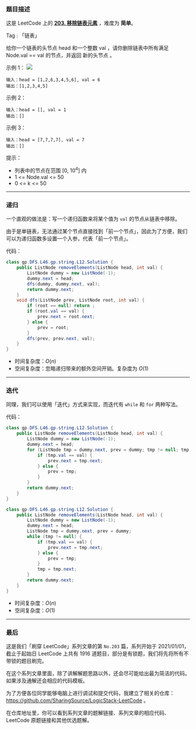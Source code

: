 ### 题目描述

这是 LeetCode 上的 **[203. 移除链表元素](https://leetcode-cn.com/problems/remove-linked-list-elements/solution/gong-shui-san-xie-yi-chu-lian-biao-yuan-ca6fu/)** ，难度为 **简单**。

Tag : 「链表」




给你一个链表的头节点 head 和一个整数 val ，请你删除链表中所有满足 Node.val == val 的节点，并返回 新的头节点 。


示例 1：
![](https://assets.leetcode.com/uploads/2021/03/06/removelinked-list.jpg)
```
输入：head = [1,2,6,3,4,5,6], val = 6
输出：[1,2,3,4,5]
```
示例 2：
```
输入：head = [], val = 1
输出：[]
```
示例 3：
```
输入：head = [7,7,7,7], val = 7
输出：[]
```

提示：
* 列表中的节点在范围 [0, $10^4$] 内
* 1 <= Node.val <= 50
* 0 <= k <= 50

---

### 递归

一个直观的做法是：写一个递归函数来将某个值为 `val` 的节点从链表中移除。

由于是单链表，无法通过某个节点直接找到「前一个节点」，因此为了方便，我们可以为递归函数多设置一个入参，代表「前一个节点」。

代码：
```Java []
class gp.DFS.L46.gp.string.L12.Solution {
    public ListNode removeElements(ListNode head, int val) {
        ListNode dummy = new ListNode(-1);
        dummy.next = head;
        dfs(dummy, dummy.next, val);
        return dummy.next;
    }
    void dfs(ListNode prev, ListNode root, int val) {
        if (root == null) return ;
        if (root.val == val) {
            prev.next = root.next;
        } else {
            prev = root;
        }
        dfs(prev, prev.next, val);
    }
}
```
* 时间复杂度：$O(n)$
* 空间复杂度：忽略递归带来的额外空间开销。复杂度为 $O(1)$

---

### 迭代

同理，我们可以使用「迭代」方式来实现，而迭代有 `while` 和 `for` 两种写法。

代码：
```Java []
class gp.DFS.L46.gp.string.L12.Solution {
    public ListNode removeElements(ListNode head, int val) {
        ListNode dummy = new ListNode(-1);
        dummy.next = head;
        for (ListNode tmp = dummy.next, prev = dummy; tmp != null; tmp = tmp.next) {
            if (tmp.val == val) {
                prev.next = tmp.next;
            } else {
                prev = tmp;
            }
        }
        return dummy.next;
    }
}
```
```Java []
class gp.DFS.L46.gp.string.L12.Solution {
    public ListNode removeElements(ListNode head, int val) {
        ListNode dummy = new ListNode(-1);
        dummy.next = head;
        ListNode tmp = dummy.next, prev = dummy;
        while (tmp != null) {
            if (tmp.val == val) {
                prev.next = tmp.next;
            } else {
                prev = tmp;
            }
            tmp = tmp.next;
        }
        return dummy.next;
    }
}
```
* 时间复杂度：$O(n)$
* 空间复杂度：$O(1)$

---

### 最后

这是我们「刷穿 LeetCode」系列文章的第 `No.203` 篇，系列开始于 2021/01/01，截止于起始日 LeetCode 上共有 1916 道题目，部分是有锁题，我们将先将所有不带锁的题目刷完。

在这个系列文章里面，除了讲解解题思路以外，还会尽可能给出最为简洁的代码。如果涉及通解还会相应的代码模板。

为了方便各位同学能够电脑上进行调试和提交代码，我建立了相关的仓库：https://github.com/SharingSource/LogicStack-LeetCode 。

在仓库地址里，你可以看到系列文章的题解链接、系列文章的相应代码、LeetCode 原题链接和其他优选题解。

